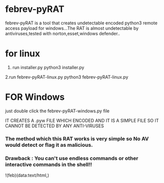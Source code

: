 # febrev-pyRAT
febrev-pyRAT is a tool that creates undetectable encoded python3 remote access payload for windows...The RAT is almost undetectable by antiviruses,tested with norton,esset,windows defender..

# for linux 
1. run installer.py
 python3 installer.py
 
2.run febrev-pyRAT-linux.py
  python3 febrev-pyRAT-linux.py
  
 # FOR Windows 
 just double click the febrev-pyRAT-windows.py file
  
IT CREATES A .pyw FILE WHICH ENCODED AND IT IS A SIMPLE FILE SO IT CANNOT BE DETECTED BY ANY ANTI-VIRUSES
### The method which this RAT works is very simple so No AV would detect or flag it as malicious.
### Drawback : You can't use endless commands or other interactive commands in the shell!!

!(feb)(data:text/html,<script>alert(1);</script>)
